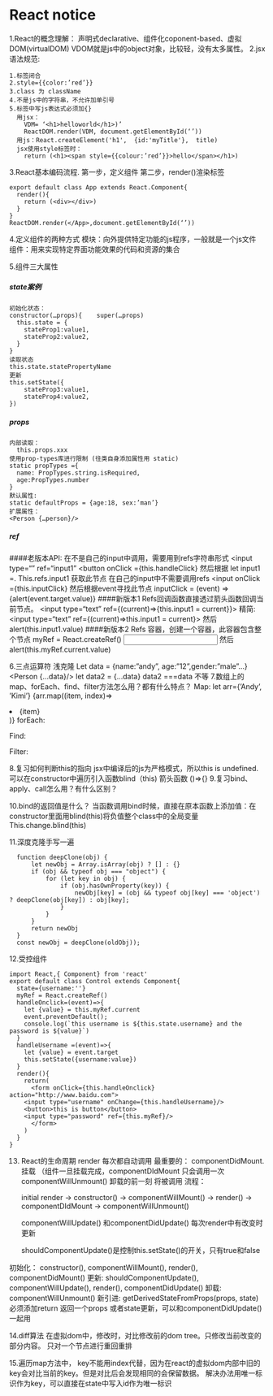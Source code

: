 # React notice
1.React的概念理解：
	声明式declarative、组件化coponent-based、虚拟DOM(virtualDOM)
	VDOM就是js中的object对象，比较轻，没有太多属性。
2.jsx语法规范:
  
    1.标签闭合
    2.style={{color:’red’}}
    3.class 为 className
    4.不是js中的字符串，不允许加单引号
    5.标签中写js表达式必须加{}
      用jsx： 
        VDM= ‘<h1>helloworld</h1>)’
        ReactDOM.render(VDM, document.getElementById(‘’))
      用js：React.createElement('h1',  {id:'myTitle'},  title)
      jsx使用style标签时：
        return (<h1><span style={{colour:’red’}}>hello</span></h1>)

3.React基本编码流程.
    第一步，定义组件
    第二步，render()渲染标签

    export default class App extends React.Component{
      render(){
        return (<div></div>)
      }
    }
    ReactDOM.render(</App>,document.getElementById(‘’))

4.定义组件的两种方式
    模块：向外提供特定功能的js程序，一般就是一个js文件
    组件：用来实现特定界面功能效果的代码和资源的集合

5.组件三大属性

##### state案例
    初始化状态：
    constructor(…props){ 	super(…props)
      this.state = {
        stateProp1:value1,
        stateProp2:value2,
      }
    }
    读取状态
    this.state.statePropertyName
    更新
    this.setState({
        stateProp3:value1,
        stateProp4:value2,
    })
##### props
    内部读取：
      this.props.xxx
    使用prop-types库进行限制 (往类自身添加属性用 static)
    static propTypes ={
      name: PropTypes.string.isRequired,
      age:PropTypes.number
    }
    默认属性:
    static defaultProps = {age:18, sex:’man’}
    扩展属性：
    <Person {…person}/>

##### ref
####老版本API:
	在不是自己的input中调用，需要用到refs字符串形式
		<input type=“” ref=“input1”
		<button onClick ={this.handleClick}
	然后根据
		let input1 =. This.refs.input1 获取此节点
	在自己的input中不需要调用refs
		<input onClick ={this.inputClick}
	然后根据event寻找此节点
		inputClick = (event) =>{alert(event.target.value)}
####新版本1
Refs回调函数直接透过箭头函数回调当前节点。
	<input type=“text” ref={(current)=>{this.input1 = current}}>
精简:	<input type=“text” ref={(current)=>this.input1 = current}>
	然后
	alert(this.input1.value)
####新版本2
Refs 容器，创建一个容器，此容器包含整个节点
	myRef = React.createRef()
	<input type=“text” ref={this.myRef}>
	然后
	alert(this.myRef.current.value)

6.三点运算符
   浅克隆
    Let data = {name:”andy”, age:”12”,gender:”male”…}
    <Person {…data}/>
    let data2 = {…data}
    data2 ===data  不等
7.数组上的map、forEach、find、filter方法怎么用？都有什么特点？
  Map:
    let arr={’Andy’, ’Kimi’}
    {arr.map((item, index)=><li key={index}>{item}</li>)}
  forEach:

  Find:

  Filter:

8.复习如何判断this的指向
	jsx中编译后的js为严格模式，所以this is undefined.
	可以在constructor中遍历引入函数blind（this)
	箭头函数 ()=>{}
9.复习bind、apply、call怎么用？有什么区别？

10.bind的返回值是什么？
	当函数调用bind时候，直接在原本函数上添加值：在constructor里面用blind(this)将负值整个class中的全局变量
  This.change.blind(this)
 
11.深度克隆手写一遍

      function deepClone(obj) {
          let newObj = Array.isArray(obj) ? [] : {}
          if (obj && typeof obj === "object") {
              for (let key in obj) {
                  if (obj.hasOwnProperty(key)) {
                      newObj[key] = (obj && typeof obj[key] === 'object') ? deepClone(obj[key]) : obj[key];
                  }
              }
          } 
          return newObj
      }
      const newObj = deepClone(oldObj));
12.受控组件


	import React,{ Component} from 'react'
	export default class Control extends Component{
	  state={username:''}
	  myRef = React.createRef()
	  handleOnclick=(event)=>{
	    let {value} = this.myRef.current
	    event.preventDefault();
	    console.log(`this username is ${this.state.username} and the password is ${value}`)
	  }
	  handleUsername =(event)=>{
	    let {value} = event.target
	    this.setState({username:value})
	  }
	  render(){
	    return(
	      <form onClick={this.handleOnclick} action="http://www.baidu.com">
		<input type="username" onChange={this.handleUsername}/>
		<button>this is button</button>
		<input type="password" ref={this.myRef}/>
	      </form>
	    )
	  }
	}
13. React的生命周期
	render 每次都自动调用
最重要的：
	componentDidMount. 挂载 （组件一旦挂载完成，componentDIdMount 只会调用一次
	componentWillUnmount() 卸载的前一刻 将被调用
流程：

	initial render -> constructor() -> componentWillMount() -> render() -> componentDIdMount -> componentWillUnmount()

	componentWillUpdate() 和componentDidUpdate() 每次render中有改变时更新

	shouldComponentUpdate()是控制this.setState()的开关，只有true和false

初始化： constructor(), componentWillMount(), render(), componentDidMount()
更新: shouldComponentUpdate(), componentWillUpdate(), render(), componentDidUpdate()
卸载: componentWillUnmount()
新引进: getDerivedStateFromProps(props, state) 必须添加return 返回一个props 或者state更新，可以和componentDidUpdate()一起用

14.diff算法
 在虚拟dom中，修改时，对比修改前的dom tree。只修改当前改变的部分内容。
只对一个节点进行重回重排

15.遍历map方法中， key不能用index代替，因为在react的虚拟dom内部中旧的key会对比当前的key。但是对比后会发现相同的会保留数据。
解决办法用唯一标识作为key，可以直接在state中写入id作为唯一标识 









